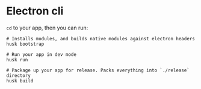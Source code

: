 # Electron cli

`cd` to your app, then you can run:

```
# Installs modules, and builds native modules against electron headers
husk bootstrap

# Run your app in dev mode
husk run

# Package up your app for release. Packs everything into `./release` directory
husk build
```
